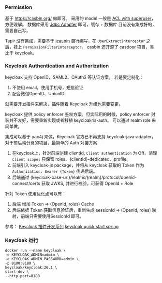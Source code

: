 ### Permission
基于 https://casbin.org/ 做即可。 采用的 model 一般是 [ACL with superuser](https://casbin.org/docs/supported-models)，方便理解。
数据库采用 [Jdbc Adapter](https://casbin.org/docs/adapters) 即可，缓存 + 数据库 目前没有集成好的，需要自己写。

Tapir 没有集成，需要基于 [jcasbin](https://github.com/casbin/jcasbin) 自行编写，在 `UserExtractInterceptor` 之后，挂上 `PermissionFilterInterceptor`。
casbin 还开源了 casdoor 项目，类比于 keycloak。


### Keycloak Authentication and Authorization
keycloak 支持 OpenID、SAML2、OAuth2 等认证方案。 
若是要定制化：
1. 不使用 email，使用手机号，短信验证
2. 配合微信OpenID、UnionID

就需要开发插件来解决，插件随着 Keycloak 升级也需要变更。

keycloak 提供 policy enforcer 鉴权方案，但实际用的时候，policy enforcer 封装并不友好，需要重新实现或者移植 keycloak4s-auth。
可以通过 realm role 来简单做。

集成可以基于 pac4j 来做，Keycloak 官方已不再支持 keycloak-java-adapter。
对于前后端分离的项目，最简单的 Auth 对接方案
1. 在keycloak上，针对前端创建 clientId, `Client authentication` 为 Off。清理 `Client scopes` 只保留 roles、{clientId}-dedicated、profile。
2. 前端引入 keycloak-js package，并将从 keycloak 获取的 Token 作为 `Authorization: Bearer {Token}` 传递后端。
3. 后端通过 {keycloak-base-url}/realms/{realm}/protocol/openid-connect/certs 获取 JWKS, 并进行校验。可获得 OpenId + Role

针对 Token 使用优化点可以有：
1. 后端 增加 Token => (OpenId, roles) Cache
2. 后端依据 Token 获取信息验证后，重新生成 sessionId => (OpenId,  roles) 映射，前端只需要使用SessionId 即可。

参考： 
[Keycloak 插件开发系列](https://github.com/kavahub/keycloak?tab=readme-ov-file)
[keycloak quick start spring](https://github.com/keycloak/keycloak-quickstarts/tree/latest/spring/rest-authz-resource-server)


### Keycloak 运行
```shell
docker run --name keycloak \
-e KEYCLOAK_ADMIN=admin \
-e KEYCLOAK_ADMIN_PASSWORD=admin \
-p 8180:8180 \
keycloak/keycloak:26.1 \
start-dev \
--http-port=8180
```
